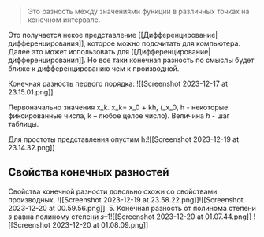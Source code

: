 > Это разность между значениями функции в различных точках на конечном интервале.

Это получается некое представление [[Дифференцирование|дифференцирования]], которое можно подсчитать для компьютера. Далее это может использовать для [[Дифференцирование|дифференцирования]].  Но все таки конечная разность по смыслы будет ближе к дифференцированию чем к производной.

Конечная разность первого порядка:
![[Screenshot 2023-12-17 at 23.15.01.png]]

Первоначально значения  x_k.  x_k= x_0 + kh, (_x_0, h - некоторые фиксированные числа, k – любое целое число). Величина _h_ - шаг таблицы.

Для простоты представления  опустим h:![[Screenshot 2023-12-19 at 23.14.32.png]]

## Свойства конечных разностей

Свойства конечной разности довольно схожи со свойствами производных.
![[Screenshot 2023-12-19 at 23.58.22.png]]![[Screenshot 2023-12-20 at 00.59.56.png]]
 5. Конечная разность от полинома степени _s_ равна полиному степени _s_–1![[Screenshot 2023-12-20 at 01.07.44.png]] ![[Screenshot 2023-12-20 at 01.08.09.png]]